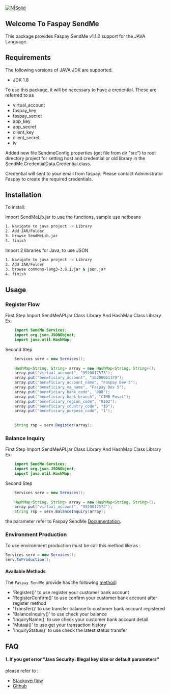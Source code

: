 [![N|Solid](https://faspay.co.id/docs/sendme/images/sendMe-new.png)](https://faspay.co.id/docs/index-sendme.html#faspay-sendme) 
## Welcome To Faspay SendMe

This package provides Faspay SendMe v1.1.0 support for the JAVA Language.

## Requirements

The following versions of JAVA JDK are supported.

* JDK 1.8

To use this package, it will be necessary to have a credential. These are referred to as 
* virtual_account
* faspay_key
* faspay_secret
* app_key
* app_secret
* client_key
* client_secret
* iv

Added new file SendmeConfig.properties (get file from dir "src") to root directory project for setting host and credential or 
old library in the SendMe.CredentialData.Credential.class. 

Credential will sent to your email from faspay.
Please contact Administrator Faspay to create the required credentials.

## Installation

To install:

Import SendMeLib.jar to use the functions, sample use netbeans

```sh
1. Navigate to java project -> Library
2. Add JAR/Folder
3. browse SendMeLib.jar
4. finish
```

Import 2 libraries for Java, to use JSON

```sh
1. Navigate to java project -> Library
2. Add JAR/Folder
3. browse commons-lang3-3.8.1.jar & json.jar
4. finish
```

## Usage

### Register Flow

First Step
Import SendMeAPI.jar Class Library And HashMap Class Library
Ex:
```java
    import SendMe.Services;
	import org.json.JSONObject;
	import java.util.HashMap;
```

Second Step
```java
	Services serv = new Services();
	
	HashMap<String, String> array = new HashMap<String, String>();
	array.put("virtual_account", "9920017573");
	array.put("beneficiary_account", "10200061379");
	array.put("beneficiary_account_name", "Faspay Dev 5");
	array.put("beneficiary_va_name", "Faspay Dev 5");
	array.put("beneficiary_bank_code", "008");
	array.put("beneficiary_bank_branch", "CIMB Pusat");
	array.put("beneficiary_region_code", "0102");
	array.put("beneficiary_country_code", "ID");
	array.put("beneficiary_purpose_code", "1");
	
	
	String rsp = serv.Register(array);
```

### Balance Inquiry

First Step
Import SendMeAPI.jar Class Library And HashMap Class Library
Ex:
```java
    import SendMe.Services;
	import org.json.JSONObject;
	import java.util.HashMap;
```

Second Step
```java
	Services serv = new Services();
	
	HashMap<String, String> array = new HashMap<String, String>();
	array.put("virtual_account", "9920017573");
	String rsp = serv.BalanceInquiry(array);
```
the parameter refer to Faspay SendMe [Documentation](https://faspay.co.id/docs/index-en-sendme.html#faspay-sendme).

### Environment Production
To use environment production must be call this method like as :

```java
Services serv = new Services();
serv.toProduction();
```

#### Available Methods

The `Faspay SendMe` provide has the following [method](https://faspay.co.id/docs/index-en-sendme.html#api-services):

- 'Register()' to use register your customer bank account
- 'RegisterConfirm()' to use confirm your customer bank account after register method
- 'Transfer()' to use transfer balance to customer bank account registered
- 'BalanceInquiry()' to use check your balance 
- 'InquiryName()' to use check your customer bank account detail
- 'Mutasi()' to use get your transaction history
- 'InquiryStatus()' to use check the latest status transfer

## FAQ

#### 1. If you get error "Java Security: Illegal key size or default parameters"

please refer to : 
- [Stackoverflow](https://stackoverflow.com/questions/6481627/java-security-illegal-key-size-or-default-parameters/23255246)
- [Github](https://github.com/EliteAndroidApps/WhatsApp-Crypt12-Decrypter/issues/3)
